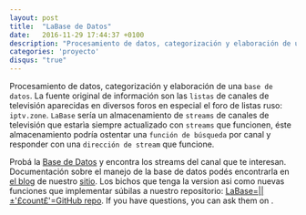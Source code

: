 ```yaml
---
layout: post
title:  "LaBase de Datos"
date:   2016-11-29 17:44:37 +0100
description: "Procesamiento de datos, categorización y elaboración de una `base de datos`. La fuente original de información son las `listas` de canales de televisión aparecidas en diversos foros en especial el foro de listas ruso: `iptv.zone`..."
categories: 'proyecto'
disqus: "true"
---
```


Procesamiento de datos, categorización y elaboración de una `base de datos`. La fuente original de información son las `listas` de canales de televisión aparecidas en diversos foros en especial el foro de listas ruso: `iptv.zone`. `LaBase` sería un almacenamiento de `streams` de canales de televisión que estarìa siempre actualizado con `streams` que funcionen, éste almacenamiento podría ostentar una `función de búsqueda` por canal y responder con una `dirección de stream` que funcione.

Probá la [Base de Datos][labase] y encontra los streams del canal que te interesan. Documentación sobre el manejo de la base de datos podés encontrarla en [el blog][elblog] de nuestro [sitio][web]. Los bichos que tenga la version asi como nuevas funciones que implementar súbilas a nuestro repositorio: [LaBase=||±'£count£'=GitHub repo][repo]. If you have questions, you can ask them on .

[labase]: status.21
[repo]:   https://github.com/idiaminx/LaBase
[web]: http://o0o0o.tk
[elblog]: http://o0o0o.tk/blog
